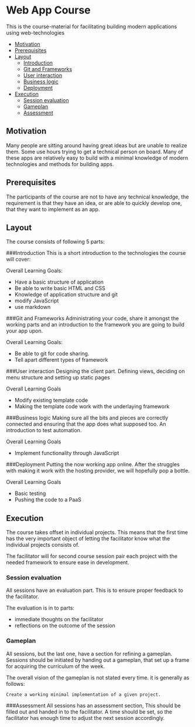 Web App Course
==============
This is the course-material for facilitating building modern applications using
web-technologies

<!-- toc -->
* [Motivation](#motivation)
* [Prerequisites](#prerequisites)
* [Layout](#layout)
  * [Introduction](#introduction)
  * [Git and Frameworks](#git-and-frameworks)
  * [User interaction](#user-interaction)
  * [Business logic](#business-logic)
  * [Deployment](#deployment)
* [Execution](#execution)
  * [Session evaluation](#session-evaluation)
  * [Gameplan](#gameplan)
  * [Assessment](#assessment)

<!-- toc stop -->

Motivation
----------
Many people are sitting around having great ideas but are unable to realize them.
Some use hours trying to get a technical person on board.
Many of these apps are relatively easy to build with a minimal knowledge of
modern technologies and methods for building apps. 

Prerequisites
-------------
The participants of the course are not to have any technical knowledge, the
requirement is that they have an idea, or are able to quickly develop one, that
they want to implement as an app.

Layout
------
The course consists of following 5 parts:

###Introduction
This is a short introduction to the technologies the course will cover:

Overall Learning Goals:
* Have a basic structure of application
* Be able to write basic HTML and CSS
* Knowledge of application structure and git
* modify JavaScript
* use markdown

###Git and Frameworks
Administrating your code, share it amongst the working parts and an introduction
to the framework you are going to build your app upon.

Overall Learning Goals:
* Be able to git for code sharing.
* Tell apart different types of framework

###User interaction
Designing the client part. Defining views, deciding on menu structure and
setting up static pages

Overall Learning Goals
* Modify existing template code
* Making the template code work with the underlaying framework 

###Business logic
Making sure all the bits and pieces are correctly connected and ensuring that
the app does what supposed too. An introduction to test automation.

Overall Learning Goals
* Implement functionality through JavaScript

###Deployment
Putting the now working app online. After the struggles with making it work with
the hosting provider, we will hopefully pop a bottle.

Overall Learning Goals
* Basic testing
* Pushing the code to a PaaS

Execution
---------
The course takes offset in individual projects. This means that the first time
has the very important object of letting the facilitator know what the
individual projects consists of.

The facilitator will for second course session pair each project with the needed
framework to ensure ease in development.

### Session evaluation
All sessions have an evaluation part. This is to ensure proper feedback to the
facilitator.

The evaluation is in to parts:
* immediate thoughts on the facilitator
* reflections on the outcome of the session

### Gameplan
All sessions, but the last one, have a section for refining a gameplan. Sessions
should be initiated by handing out a gameplan, that set up a frame for acquiring
the curriculum of the week.

The overall vision of the gameplan is not stated every time. it is generally as
follows:

	Create a working minimal implementation of a given project.

###Assessment
All sessions has an assessment section, This should be filled out and handed in
to the facilitator. A time should be set, so the facilitator has enough time to
adjust the next session accordingly.

